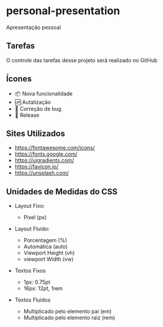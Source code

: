 # personal-presentation
Apresentação pessoal

## Tarefas

O controle das tarefas desse projeto será realizado no GitHub

## Ícones

- :package: Nova funcionalidade
- :up: Autalização
- :bug: Correção de bug
- :checkered_flag: Release

## Sites Utilizados

- https://fontawesome.com/icons/
- https://fonts.google.com/
- https://uigradients.com/
- https://favicon.io/
- https://unsplash.com/

## Unidades de Medidas do CSS

- Layout Fixo:
    - Pixel (px)

- Layout Fluido:
    - Porcentagem (%)
    - Automática (auto)
    - Viewport Height (vh)
    - viewport Width (vw)

- Textos Fixos
    - 1px: 0.75pt
    - 16px: 12pt, 1rem

- Textos Fluidos
    - Multiplicado pelo elemento pai (em)
    - Multiplicado pelo elemento raiz (rem)
